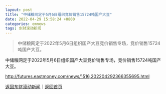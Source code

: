 ```yaml
---
layout: post
title: "中储粮网定于5月6日组织竞价销售15724吨国产大豆"
date: 2022-04-29 15:58:24 +0800
categories: emnews
tags: 东财滚动新闻
---
```

> 中储粮网定于2022年5月6日组织国产大豆竞价销售专场，竞价销售15724吨国产大豆。

<p>中储粮网定于2022年5月6日组织国产大豆竞价销售专场，竞价销售15724吨国产大豆。</p>
 <p></p>

<http://futures.eastmoney.com/news/1516,202204292366355695.html>

[返回东财滚动新闻](//finews.withounder.com/emnews/)｜[返回首页](//finews.withounder.com/)